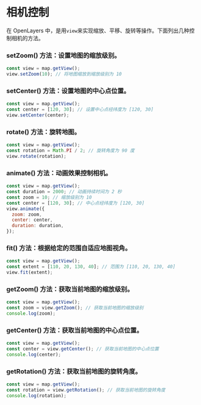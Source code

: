 # 相机控制
在 OpenLayers 中，是用`view`来实现缩放、平移、旋转等操作。下面列出几种控制相机的方法。

### setZoom() 方法：设置地图的缩放级别。
``` js
const view = map.getView();
view.setZoom(10); // 将地图缩放到缩放级别为 10
```
### setCenter() 方法：设置地图的中心点位置。 
``` js
const view = map.getView();
const center = [120, 30]; // 设置中心点经纬度为 [120, 30]
view.setCenter(center);
```
### rotate() 方法：旋转地图。
``` js
const view = map.getView();
const rotation = Math.PI / 2; // 旋转角度为 90 度
view.rotate(rotation);
```
### animate() 方法：动画效果控制相机。
``` js
const view = map.getView();
const duration = 2000; // 动画持续时间为 2 秒
const zoom = 10; // 缩放级别为 10
const center = [120, 30]; // 中心点经纬度为 [120, 30]
view.animate({
  zoom: zoom,
  center: center,
  duration: duration,
});
```
### fit() 方法：根据给定的范围自适应地图视角。
``` js
const view = map.getView();
const extent = [110, 20, 130, 40]; // 范围为 [110, 20, 130, 40]
view.fit(extent);
```
### getZoom() 方法：获取当前地图的缩放级别。
``` js
const view = map.getView();
const zoom = view.getZoom(); // 获取当前地图的缩放级别
console.log(zoom);
```
### getCenter() 方法：获取当前地图的中心点位置。
``` js
const view = map.getView();
const center = view.getCenter(); // 获取当前地图的中心点位置
console.log(center);
```
### getRotation() 方法：获取当前地图的旋转角度。
``` js
const view = map.getView();
const rotation = view.getRotation(); // 获取当前地图的旋转角度
console.log(rotation);
```